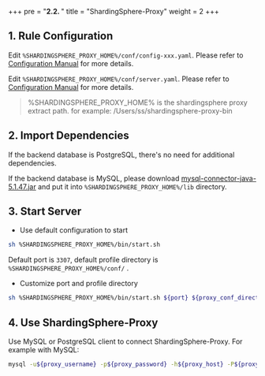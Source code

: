 +++
pre = "<b>2.2. </b>"
title = "ShardingSphere-Proxy"
weight = 2
+++

## 1. Rule Configuration

Edit `%SHARDINGSPHERE_PROXY_HOME%/conf/config-xxx.yaml`. Please refer to [Configuration Manual](/en/user-manual/shardingsphere-proxy/configuration/) for more details.

Edit `%SHARDINGSPHERE_PROXY_HOME%/conf/server.yaml`. Please refer to [Configuration Manual](/en/user-manual/shardingsphere-proxy/configuration/) for more details.

> %SHARDINGSPHERE_PROXY_HOME% is the shardingsphere proxy extract path. for example: /Users/ss/shardingsphere-proxy-bin

## 2. Import Dependencies

If the backend database is PostgreSQL, there's no need for additional dependencies.

If the backend database is MySQL, please download [mysql-connector-java-5.1.47.jar](https://repo1.maven.org/maven2/mysql/mysql-connector-java/5.1.47/mysql-connector-java-5.1.47.jar) and put it into `%SHARDINGSPHERE_PROXY_HOME%/lib` directory.

## 3. Start Server

* Use default configuration to start

```bash
sh %SHARDINGSPHERE_PROXY_HOME%/bin/start.sh
```

Default port is `3307`, default profile directory is `%SHARDINGSPHERE_PROXY_HOME%/conf/` .

* Customize port and profile directory

```bash
sh %SHARDINGSPHERE_PROXY_HOME%/bin/start.sh ${port} ${proxy_conf_directory}
```

## 4. Use ShardingSphere-Proxy

Use MySQL or PostgreSQL client to connect ShardingSphere-Proxy. For example with MySQL:

```bash
mysql -u${proxy_username} -p${proxy_password} -h${proxy_host} -P${proxy_port}
```
